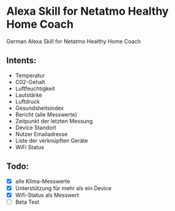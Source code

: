 # Alexa Skill for Netatmo Healthy Home Coach

German Alexa Skill for Netatmo Healthy Home Coach

## Intents:
- Temperatur
- C02-Gehalt
- Luftfeuchtigkeit
- Lautstärke
- Luftdruck
- Gesundsheitsindex
- Bericht (alle Messwerte)
- Zeitpunkt der letzten Messung
- Device Standort
- Nutzer Emailadresse
- Liste der verknüpften Geräte
- WiFi Status


## Todo:
- [X] alle Klima-Messwerte
- [X] Unterstützung für mehr als ein Device
- [X] Wifi-Status als Messwert
- [ ] Beta Test
